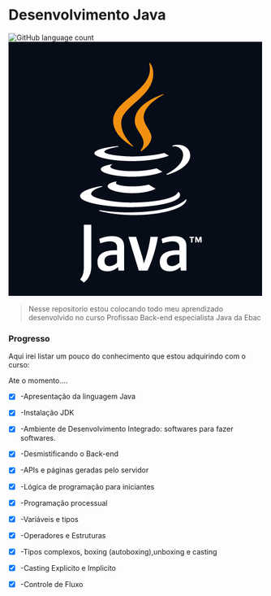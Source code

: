 # Desenvolvimento Java

<!---Esses são exemplos. Veja https://shields.io para outras pessoas ou para personalizar este conjunto de escudos. Você pode querer incluir dependências, status do projeto e informações de licença aqui--->

![GitHub language count](https://img.shields.io/badge/Java-14354C?style=for-the-badge&logo=java&logoColor=white)
<img src="img/java.png" alt="java">

> Nesse repositorio estou colocando todo meu aprendizado desenvolvido no curso Profissao Back-end especialista Java da Ebac

### Progresso

 Aqui irei listar um pouco do conhecimento que estou adquirindo com o curso:

Ate o momento....
 - [X] -Apresentação da linguagem Java
 - [X] -Instalação JDK
 - [X] -Ambiente de Desenvolvimento Integrado: softwares para fazer softwares.
 - [X] -Desmistificando o Back-end
 - [X] -APIs e páginas geradas pelo servidor
 - [X] -Lógica de programação para iniciantes
 - [X] -Programação processual
 - [X] -Variáveis e tipos
 - [X] -Operadores e Estruturas
 - [X] -Tipos complexos, boxing (autoboxing),unboxing e casting
 - [X] -Casting Explicito e Implicito
 - [X] -Controle de Fluxo


